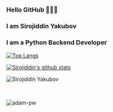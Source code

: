 ### Hello GitHub 👋👋👋

### I am Sirojiddin Yakubov
### I am a Python Backend Developer 


[website]: https://github.com/SirojiddinYakubov
[![Top Langs](https://github-readme-stats.vercel.app/api/top-langs/?username=SirojiddinYakubov&layout=compact&theme=radical&title_color=0366d6)](https://github.com/anuraghazra/github-readme-stats)

[![Sirojiddin's github stats](https://github-readme-stats.vercel.app/api?username=SirojiddinYakubov&count_private=true&include_all_commits&show_icons=true&theme=radical&title_color=0366d6)](https://github.com/anuraghazra/github-readme-stats)

<p align="left"> <img src="https://komarev.com/ghpvc/?username=SirojiddinYakubov&color=brightgreen" alt="Sirojiddin Yakubov"/> </p>

<br>

<p><img align="center" src="https://github-readme-streak-stats.herokuapp.com/?user=SirojiddinYakubov&theme=radical" alt="adam-pw" /></p>
